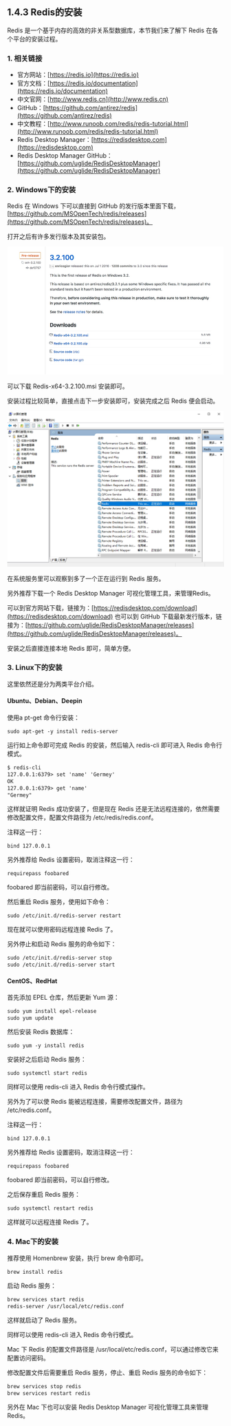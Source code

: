 ## 1.4.3 Redis的安装

Redis 是一个基于内存的高效的非关系型数据库，本节我们来了解下 Redis 在各个平台的安装过程。

### 1. 相关链接

* 官方网站：[https://redis.io](https://redis.io)
* 官方文档：[https://redis.io/documentation](https://redis.io/documentation)
* 中文官网：[http://www.redis.cn](http://www.redis.cn)
* GitHub：[https://github.com/antirez/redis](https://github.com/antirez/redis)
* 中文教程：[http://www.runoob.com/redis/redis-tutorial.html](http://www.runoob.com/redis/redis-tutorial.html)
* Redis Desktop Manager：[https://redisdesktop.com](https://redisdesktop.com)
* Redis Desktop Manager GitHub：[https://github.com/uglide/RedisDesktopManager](https://github.com/uglide/RedisDesktopManager)

### 2. Windows下的安装

Redis 在 Windows 下可以直接到 GitHub 的发行版本里面下载，[https://github.com/MSOpenTech/redis/releases](https://github.com/MSOpenTech/redis/releases)。

打开之后有许多发行版本及其安装包。

![](./assets/2017-06-05-15-32-58.jpg)

可以下载 Redis-x64-3.2.100.msi 安装即可。

安装过程比较简单，直接点击下一步安装即可，安装完成之后 Redis 便会启动。

![](./assets/2017-06-05-15-35-52.jpg)

在系统服务里可以观察到多了一个正在运行到 Redis 服务。

另外推荐下载一个 Redis Desktop Manager 可视化管理工具，来管理Redis。

可以到官方网站下载，链接为：[https://redisdesktop.com/download](https://redisdesktop.com/download) 也可以到 GitHub 下载最新发行版本，链接为：[https://github.com/uglide/RedisDesktopManager/releases](https://github.com/uglide/RedisDesktopManager/releases)。

安装之后直接连接本地 Redis 即可，简单方便。

### 3. Linux下的安装

这里依然还是分为两类平台介绍。

#### Ubuntu、Debian、Deepin

使用a pt-get 命令行安装：

```
sudo apt-get -y install redis-server
```

运行如上命令即可完成 Redis 的安装，然后输入 redis-cli 即可进入 Redis 命令行模式。

```
$ redis-cli
127.0.0.1:6379> set 'name' 'Germey'
OK
127.0.0.1:6379> get 'name'
"Germey"
```

这样就证明 Redis 成功安装了，但是现在 Redis 还是无法远程连接的，依然需要修改配置文件，配置文件路径为 /etc/redis/redis.conf。

注释这一行：

```
bind 127.0.0.1
```

另外推荐给 Redis 设置密码，取消注释这一行：

```
requirepass foobared
```

foobared 即当前密码，可以自行修改。

然后重启 Redis 服务，使用如下命令：

```
sudo /etc/init.d/redis-server restart
```

现在就可以使用密码远程连接 Redis 了。

另外停止和启动 Redis 服务的命令如下：

```
sudo /etc/init.d/redis-server stop
sudo /etc/init.d/redis-server start
```

#### CentOS、RedHat

首先添加 EPEL 仓库，然后更新 Yum 源：

```
sudo yum install epel-release
sudo yum update
```

然后安装 Redis 数据库：

```
sudo yum -y install redis
```

安装好之后启动 Redis 服务：

```
sudo systemctl start redis
```

同样可以使用 redis-cli 进入 Redis 命令行模式操作。

另外为了可以使 Redis 能被远程连接，需要修改配置文件，路径为 /etc/redis.conf。

注释这一行：

```
bind 127.0.0.1
```

另外推荐给 Redis 设置密码，取消注释这一行：

```
requirepass foobared
```

foobared 即当前密码，可以自行修改。

之后保存重启 Redis 服务：

```
sudo systemctl restart redis
```

这样就可以远程连接 Redis 了。

### 4. Mac下的安装

推荐使用 Homenbrew 安装，执行 brew 命令即可。

```
brew install redis
```

启动 Redis 服务：

```
brew services start redis
redis-server /usr/local/etc/redis.conf
```

这样就启动了 Redis 服务。

同样可以使用 redis-cli 进入 Redis 命令行模式。

Mac 下 Redis 的配置文件路径是 /usr/local/etc/redis.conf，可以通过修改它来配置访问密码。

修改配置文件后需要重启 Redis 服务，停止、重启 Redis 服务的命令如下：

```
brew services stop redis
brew services restart redis
```

另外在 Mac 下也可以安装 Redis Desktop Manager 可视化管理工具来管理 Redis。
